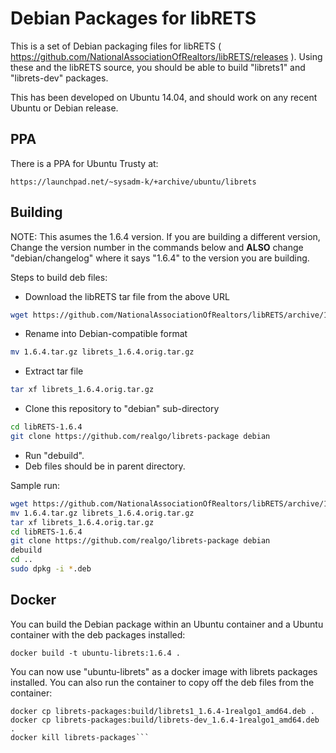 Debian Packages for libRETS
===========================

This is a set of Debian packaging files for libRETS
( https://github.com/NationalAssociationOfRealtors/libRETS/releases ).
Using these and the libRETS source, you should be able to build
"librets1" and "librets-dev" packages.

This has been developed on Ubuntu 14.04, and should work on any recent
Ubuntu or Debian release.

PPA
---

There is a PPA for Ubuntu Trusty at:

    https://launchpad.net/~sysadm-k/+archive/ubuntu/librets

Building
--------

NOTE: This asumes the 1.6.4 version.  If you are building a different version,
Change the version number in the commands below and **ALSO** change
"debian/changelog" where it says "1.6.4" to the version you are building.

Steps to build deb files:

- Download the libRETS tar file from the above URL

```bash
wget https://github.com/NationalAssociationOfRealtors/libRETS/archive/1.6.4.tar.gz
```

- Rename into Debian-compatible format

```bash
mv 1.6.4.tar.gz librets_1.6.4.orig.tar.gz
```

- Extract tar file

```bash
tar xf librets_1.6.4.orig.tar.gz
```

- Clone this repository to "debian" sub-directory

```bash
cd libRETS-1.6.4
git clone https://github.com/realgo/librets-package debian
```

- Run "debuild".
- Deb files should be in parent directory.

Sample run:

```bash
wget https://github.com/NationalAssociationOfRealtors/libRETS/archive/1.6.4.tar.gz
mv 1.6.4.tar.gz librets_1.6.4.orig.tar.gz
tar xf librets_1.6.4.orig.tar.gz
cd libRETS-1.6.4
git clone https://github.com/realgo/librets-package debian
debuild
cd ..
sudo dpkg -i *.deb
```

Docker
------

You can build the Debian package within an Ubuntu container and a Ubuntu
container with the deb packages installed:

```docker build -t ubuntu-librets:1.6.4 .```

You can now use "ubuntu-librets" as a docker image with librets packages
installed.  You can also run the container to copy off the deb files from the
container:

```docker run --name librets-packages ubuntu-librets:1.6.4
docker cp librets-packages:build/librets1_1.6.4-1realgo1_amd64.deb .
docker cp librets-packages:build/librets-dev_1.6.4-1realgo1_amd64.deb .
docker kill librets-packages```
